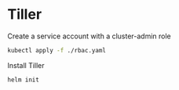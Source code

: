 # Tiller

Create a service account with a cluster-admin role

```bash
kubectl apply -f ./rbac.yaml
```

Install Tiller

```bash
helm init
```
